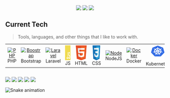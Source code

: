 <div align="center">
  <a href="https://github.com/elvis7t"><img src="https://readme-typing-svg.herokuapp.com?size=34&duration=5200&width=610&height=80&lines=Hello!+I'm+Elvis+%7C+Web+Developer;Welcome+to+My+Github!;If+you+want+to+get+in+touch+;send+me+an+email+and;+let's+form+a+team!;&center=true&width=800&height=55"></a>

  <img height="180em" src="https://github-readme-stats.vercel.app/api?username=elvis7t&show_icons=true&theme=cobalt&include_all_commits=true&count_private=true"/>
  <img height="180em" src="https://github-readme-stats.vercel.app/api/top-langs/?username=elvis7t&layout=compact&langs_count=7&theme=cobalt"/>
</div>
<h2 align="left" id="macropower-tech">Current Tech</h2>

> Tools, languages, and other things that I like to work with.

  <table>
  <tr>
    <td align="center" width="96">
      <a href="#macropower-tech">
        <img align="center" alt="PHP" width="48" height="48" src="https://cdn.jsdelivr.net/gh/devicons/devicon/icons/php/php-original.svg">
      </a>
      <br>PHP
    </td>  
    <td align="center" width="96">
        <a href="#macropower-tech" >      
          <img align="center" alt="Boostrap" width="48" height="48" src="https://cdn.jsdelivr.net/gh/devicons/devicon/icons/bootstrap/bootstrap-plain.svg">
        </a>
      <br>Bootstrap
    </td>
    <td align="center" width="96">
        <a href="#macropower-tech" >   
          <img align="center" alt="Laravel" width="48" height="48" src="https://cdn.jsdelivr.net/gh/devicons/devicon/icons/laravel/laravel-plain.svg">  
        </a>
      <br>Laravel
    </td> 
    <td align="center" width="96">
      <a href="#macropower-tech" >   
            <img align="center" alt="Js" width="48" height="48" src="https://raw.githubusercontent.com/devicons/devicon/master/icons/javascript/javascript-plain.svg"> 
          </a>
      <br>JS
    </td>   
    <td align="center" width="96">
      <a href="#macropower-tech" >     
          <img align="center" alt="HTML" width="48" height="48" src="https://raw.githubusercontent.com/devicons/devicon/master/icons/html5/html5-original.svg">
       </a>
      <br>HTML
    </td>    
    <td align="center" width="96">
      <a href="#macropower-tech" >
        <img align="center" alt="CSS" width="48" height="48" src="https://raw.githubusercontent.com/devicons/devicon/master/icons/css3/css3-original.svg">  
      </a>
      <br>CSS
    </td>
    <td align="center" width="96">
       <a href="#macropower-tech" >     
          <img align="center" alt="Node" width="48" height="48"  src="https://cdn.jsdelivr.net/gh/devicons/devicon/icons/nodejs/nodejs-original.svg" />
       </a>
      <br>NodeJS
    </td>
    <td align="center" width="96"> 
      <a href="#macropower-tech" >        
        <img src="https://cdn.jsdelivr.net/gh/devicons/devicon/icons/docker/docker-original.svg"  width="48" height="48" alt="Docker" />
      </a>
      <br>Docker
    </td>
    <td align="center" width="96">
      <a href="#macropower-tech" >
        <img src="https://raw.githubusercontent.com/cncf/artwork/master/projects/kubernetes/icon/color/kubernetes-icon-color.svg" width="48" height="48" alt="Kubernetes" />
      </a>
      <br>Kubernetes
    </td>
    <td align="center" width="96">
      <a href="#macropower-tech" >
          <img src="https://cdn.jsdelivr.net/gh/devicons/devicon/icons/mysql/mysql-plain.svg" width="48" height="48" alt="Mysql"/>       
      </a>
      <br>Mysql
    </td>
  </tr>
</table>
    
    
    
<!--   <img align="center" alt="Rafa-Python" height="30" width="40" src="https://raw.githubusercontent.com/devicons/devicon/master/icons/python/python-original.svg"> -->
 
<!--   <img align="right" alt="Rafa-pic" height="150" style="border-radius:50px;" src="https://media.discordapp.net/attachments/639956127056134178/890373478988013628/Publicacoes_Instagram_1_1.png?width=676&height=676">
</div> -->
  
  ##
 
<div> 
<!--   <a href="https://www.youtube.com/channel/UC_-uuuZbY0AAt9CViNzvc-Q" target="_blank"><img src="https://img.shields.io/badge/YouTube-FF0000?style=for-the-badge&logo=youtube&logoColor=white" target="_blank"></a> -->
  <a href="https://www.instagram.com/omagnatask8/" target="_blank"><img src="https://img.shields.io/badge/-Instagram-%23E4405F?style=for-the-badge&logo=instagram&logoColor=white" target="_blank"></a>
<a href="" target="_blank"><img src="https://img.shields.io/badge/Slack-4A154B?style=for-the-badge&logo=slack&logoColor=white" target="_blank"></a>  
 <a href="https://discord.gg/BehZvTGfPB" target="_blank"><img src="https://img.shields.io/badge/Discord-7289DA?style=for-the-badge&logo=discord&logoColor=white" target="_blank"></a> 
  <a href = "mailto:elvis7t@gmail.com"><img src="https://img.shields.io/badge/-Gmail-%23333?style=for-the-badge&logo=gmail&logoColor=white" target="_blank"></a>
  <a href="https://www.linkedin.com/in/elvis-leite-da-silva-b2417055/" target="_blank"><img src="https://img.shields.io/badge/-LinkedIn-%230077B5?style=for-the-badge&logo=linkedin&logoColor=white" target="_blank"></a> 
 
  ![Snake animation](https://github.com/elvis7t/elvis7t/blob/output/github-contribution-grid-snake.svg)
 
</div>
